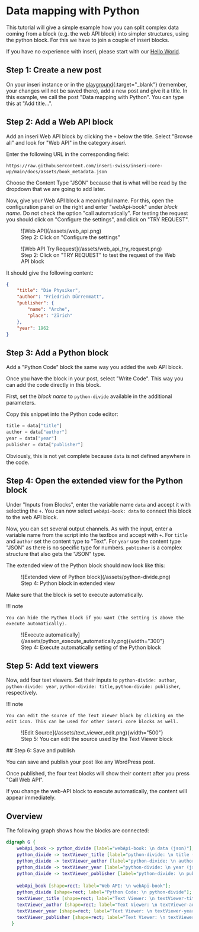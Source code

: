 # Data mapping with Python

This tutorial will give a simple example how you can split complex data coming from a block (e.g. the web API block) into simpler structures, using the python block.
For this we have to join a couple of inseri blocks.

If you have no experience with inseri, please start with our [Hello World](./hello-world.md).

## Step 1: Create a new post

On your inseri instance or in the [playground](https://playground.inseri.swiss){:target="\_blank"} (remember, your changes will not be saved there), add a new post and give it a title.
In this example, we call the post "Data mapping with Python". You can type this at "Add title...".

## Step 2: Add a Web API block

Add an inseri Web API block by clicking the `+` below the title.
Select "Browse all" and look for "Web API" in the category _inseri_.

Enter the following URL in the corresponding field:

```
https://raw.githubusercontent.com/inseri-swiss/inseri-core-wp/main/docs/assets/book_metadata.json
```

Choose the Content Type "JSON" because that is what will be read by the dropdown that we are going to add later.

Now, give your Web API block a meaningful name.
For this, open the configuration panel on the right and enter "webApi-book" under _block name_.
Do not check the option "call automatically". For testing the request you should click on "Configure the settings", and click on "TRY REQUEST".

<figure markdown>
![Web API](/assets/web_api.png)
  <figcaption>Step 2: Click on "Configure the settings"</figcaption>
</figure>

<figure markdown>
![Web API Try Request](/assets/web_api_try_request.png)
  <figcaption>Step 2: Click on "TRY REQUEST" to test the request of the Web API block</figcaption>
</figure>

It should give the following content:

```json
{
	"title": "Die Physiker",
	"author": "Friedrich Dürrenmatt",
	"publisher": {
		"name": "Arche",
		"place": "Zürich"
	},
	"year": 1962
}
```

## Step 3: Add a Python block

Add a "Python Code" block the same way you added the web API block.

Once you have the block in your post, select "Write Code". This way you can add the code directly in this block.

First, set the _block name_ to `python-divide` available in the additional parameters.

Copy this snippet into the Python code editor:

```python
title = data["title"]
author = data["author"]
year = data["year"]
publisher = data["publisher"]
```

Obviously, this is not yet complete because `data` is not defined anywhere in the code.

## Step 4: Open the extended view for the Python block

Under "Inputs from Blocks", enter the variable name `data` and accept it with selecting the `+`.
You can now select `webApi-book: data` to connect this block to the web API block.

Now, you can set several output channels.
As with the input, enter a variable name from the script into the textbox and accept with `+`.
For `title` and `author` set the content type to "Text".
For `year` use the content type "JSON" as there is no specific type for numbers.
`publisher` is a complex structure that also gets the "JSON" type.

The extended view of the Python block should now look like this:

<figure markdown>
![Extended view of Python block](/assets/python-divide.png)
<figcaption>Step 4: Python block in extended view</figcaption>
</figure>

Make sure that the block is set to execute automatically.

!!! note

    You can hide the Python block if you want (the setting is above the execute automatically).

<figure markdown>
![Execute automatically](/assets/python_execute_automatically.png){width="300"}
<figcaption>Step 4: Execute automatically setting of the Python block</figcaption>
</figure>

## Step 5: Add text viewers

Now, add four text viewers.
Set their inputs to `python-divide: author`, `python-divide: year`, `python-divide: title`, `python-divide: publisher`, respectively.

!!! note

    You can edit the source of the Text Viewer block by clicking on the edit icon. This can be used for other inseri core blocks as well.

<figure markdown>
![Edit Source](/assets/text_viewer_edit.png){width="500"}
<figcaption>Step 5: You can edit the source used by the Text Viewer block</figcaption>
</figure>
## Step 6: Save and publish

You can save and publish your post like any WordPress post.

Once published, the four text blocks will show their content after you press "Call Web API".

If you change the web-API block to execute automatically, the content will appear immediately.

## Overview

The following graph shows how the blocks are connected:

```dot
digraph G {
    webApi_book -> python_divide [label="webApi-book: \n data (json)"];
    python_divide -> textViewer_title [label="python-divide: \n title (text)"];
    python_divide -> textViewer_author [label="python-divide: \n author (text)"];
    python_divide -> textViewer_year [label="python-divide: \n year (json)"];
    python_divide -> textViewer_publisher [label="python-divide: \n publisher (json)"];

    webApi_book [shape=rect; label="Web API: \n webApi-book"];
    python_divide [shape=rect; label="Python Code: \n python-divide"];
    textViewer_title [shape=rect; label="Text Viewer: \n textViewer-title"];
    textViewer_author [shape=rect; label="Text Viewer: \n textViewer-author"];
    textViewer_year [shape=rect; label="Text Viewer: \n textViewer-year"];
    textViewer_publisher [shape=rect; label="Text Viewer: \n textViewer-publisher"];
  }
```
